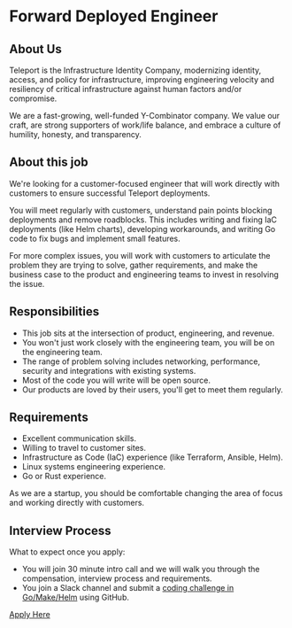 # Forward Deployed Engineer

## About Us

Teleport is the Infrastructure Identity Company, modernizing identity, access,
and policy for infrastructure, improving engineering velocity and resiliency of
critical infrastructure against human factors and/or compromise.

We are a fast-growing, well-funded Y-Combinator company. We value our craft,
are strong supporters of work/life balance, and embrace a culture of humility,
honesty, and transparency.

## About this job

We're looking for a customer-focused engineer that will work directly with
customers to ensure successful Teleport deployments.

You will meet regularly with customers, understand pain points blocking
deployments and remove roadblocks. This includes writing and fixing IaC
deployments (like Helm charts), developing workarounds, and writing Go code to
fix bugs and implement small features.

For more complex issues, you will work with customers to articulate the problem
they are trying to solve, gather requirements, and make the business case to
the product and engineering teams to invest in resolving the issue.

## Responsibilities

* This job sits at the intersection of product, engineering, and revenue.
* You won't just work closely with the engineering team, you will be on the
  engineering team.
* The range of problem solving includes networking, performance, security and
  integrations with existing systems.
* Most of the code you will write will be open source.
* Our products are loved by their users, you'll get to meet them regularly.

## Requirements

* Excellent communication skills.
* Willing to travel to customer sites.
* Infrastructure as Code (IaC) experience (like Terraform, Ansible, Helm).
* Linux systems engineering experience.
* Go or Rust experience.

As we are a startup, you should be comfortable changing the area of focus and
working directly with customers.

## Interview Process

What to expect once you apply:

* You will join 30 minute intro call and we will walk you through the
  compensation, interview process and requirements.
* You join a Slack channel and submit a [coding challenge in
  Go/Make/Helm](https://github.com/gravitational/careers/blob/main/challenges/sre/challenge.md)
  using GitHub.

[Apply Here](https://jobs.lever.co/teleport/c0725c54-c4af-46d5-9ba8-85dfe6becb8d)
